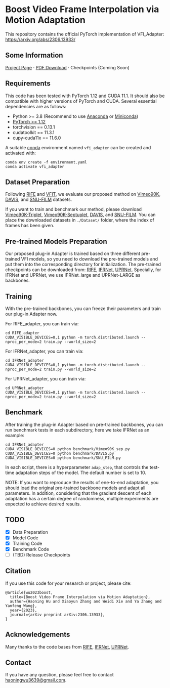 # Boost Video Frame Interpolation via Motion Adaptation

This repository contains the official PyTorch implementation of VFI_Adapter: https://arxiv.org/abs/2306.13933/

## Some Information
[Project Page](https://haoningwu3639.github.io/VFI_Adapter_Webpage/)  $\cdot$ [PDF Download](https://arxiv.org/abs/2306.13933/) $\cdot$ Checkpoints (Coming Soon)

## Requirements
This code has been tested with PyTorch 1.12 and CUDA 11.1. It should also be compatible with higher versions of PyTorch and CUDA. Several essential dependencies are as follows:
- Python >= 3.8 (Recommend to use [Anaconda](https://www.anaconda.com/download/#linux) or [Miniconda](https://docs.conda.io/en/latest/miniconda.html))
- [PyTorch >= 1.12](https://pytorch.org/)
- torchvision == 0.13.1
- cudatoolkit == 11.3.1
- cupy-cuda11x == 11.6.0

A suitable [conda](https://conda.io/) environment named `vfi_adapter` can be created
and activated with:

```
conda env create -f environment.yaml
conda activate vfi_adapter
```

## Dataset Preparation

Following [RIFE](https://github.com/megvii-research/ECCV2022-RIFE) and [VFIT](https://github.com/zhshi0816/Video-Frame-Interpolation-Transformer), we evaluate our proposed method on [Vimeo90K](http://toflow.csail.mit.edu/), [DAVIS](https://davischallenge.org/), and [SNU-FILM](https://myungsub.github.io/CAIN/) datasets.

If you want to train and benchmark our method, please download [Vimeo90K-Triplet](http://data.csail.mit.edu/tofu/dataset/vimeo_triplet.zip), [Vimeo90K-Septuplet](http://data.csail.mit.edu/tofu/dataset/vimeo_septuplet.zip), [DAVIS](https://www.dropbox.com/s/9t6x7fi9ui0x6bt/davis-90.zip?dl=0), and [SNU-FILM](https://www.dropbox.com/s/32wpcpt5izkhoh8/snufilm-test.zip?dl=0). You can place the downloaded datasets in `./Dataset/` folder, where the index of frames has been given.

## Pre-trained Models Preparation

Our proposed plug-in Adapter is trained based on three different pre-trained VFI models, so you need to download the pre-trained models and put them into the corresponding directory for initialization. The pre-trained checkpoints can be downloaded from: [RIFE](https://drive.google.com/file/d/1h42aGYPNJn2q8j_GVkS_yDu__G_UZ2GX/view?usp=sharing), [IFRNet](https://www.dropbox.com/sh/hrewbpedd2cgdp3/AADbEivu0-CKDQcHtKdMNJPJa?dl=0), [UPRNet](https://github.com/srcn-ivl/UPR-Net/tree/master/checkpoints). Specially, for IFRNet and UPRNet, we use IFRNet_large and UPRNet-LARGE as backbones.

## Training

With the pre-trained backbones, you can freeze their parameters and train our plug-in Adapter now.

For RIFE_adapter, you can train via:
```
cd RIFE_adapter
CUDA_VISIBLE_DEVICES=0,1 python -m torch.distributed.launch --nproc_per_node=2 train.py --world_size=2
```
For IFRNet_adapter, you can train via:
```
cd IFRNet_adapter
CUDA_VISIBLE_DEVICES=0,1 python -m torch.distributed.launch --nproc_per_node=2 train.py --world_size=2
```
For UPRNet_adapter, you can train via:
```
cd UPRNet_adapter
CUDA_VISIBLE_DEVICES=0,1 python -m torch.distributed.launch --nproc_per_node=2 train.py --world_size=2
```

## Benchmark
After training the plug-in Adapter based on pre-trained backbones, you can run benchmark tests in each subdirectory, here we take IFRNet as an example:
```
cd IFRNet_adapter
CUDA_VISIBLE_DEVICES=0 python benchmark/Vimeo90K_sep.py
CUDA_VISIBLE_DEVICES=0 python benchmark/DAVIS.py
CUDA_VISIBLE_DEVICES=0 python benchmark/SNU_FILM.py
```
In each script, there is a hyperparameter `adap_step`, that controls the test-time adaptation steps of the model. The default number is set to 10.

NOTE: If you want to reproduce the results of ene-to-end adaptation, you should load the original pre-trained backbone models and adapt all parameters. In addition, considering that the gradient descent of each adaptation has a certain degree of randomness, multiple experiments are expected to achieve desired results.

## TODO
- [x] Data Preparation
- [x] Model Code
- [x] Training Code
- [x] Benchmark Code
- [ ] (TBD) Release Checkpoints

## Citation
If you use this code for your research or project, please cite:
 
	@article{wu2023boost,
      title={Boost Video Frame Interpolation via Motion Adaptation}, 
      author={Haoning Wu and Xiaoyun Zhang and Weidi Xie and Ya Zhang and Yanfeng Wang},
      year={2023},
      journal={arXiv preprint arXiv:2306.13933},
	}


## Acknowledgements
Many thanks to the code bases from [RIFE](https://github.com/megvii-research/ECCV2022-RIFE), [IFRNet](https://github.com/ltkong218/IFRNet), [UPRNet](https://github.com/srcn-ivl/UPR-Net).


## Contact
If you have any question, please feel free to contact haoningwu3639@gmail.com.
